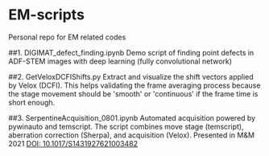 # EM-scripts
Personal repo for EM related codes

##1. DIGIMAT_defect_finding.ipynb
Demo script of finding point defects in ADF-STEM images with deep learning (fully convolutional network)

##2. GetVeloxDCFIShifts.py
Extract and visualize the shift vectors applied by Velox (DCFI). This helps validating the frame averaging process because the stage movement should be 'smooth' or 'continuous' if the frame time is short enough.

##3. SerpentineAcquisition_0801.ipynb
Automated acquisition powered by pywinauto and temscript. The script combines move stage (temscript), aberration correction (Sherpa), and acquisition (Velox). Presented in M&M 2021 [DOI: 10.1017/S1431927621003482](https://www.cambridge.org/core/journals/microscopy-and-microanalysis/article/deep-learning-enabled-atombyatom-analysis-of-2d-materials-on-the-millionatom-scale/3D988B4DA74CB2C7B090ED534420A23F)
